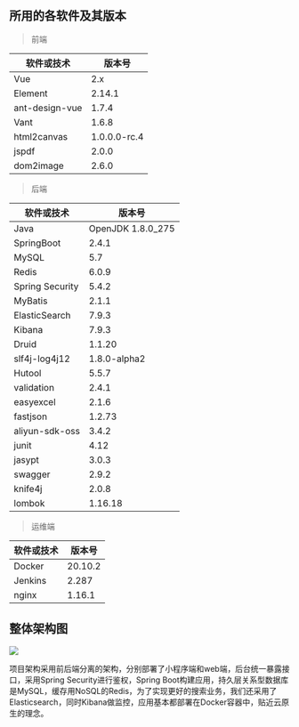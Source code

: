 ## 所用的各软件及其版本

> 前端

| 软件或技术     | 版本号       |
| -------------- | ------------ |
| Vue            | 2.x          |
| Element        | 2.14.1       |
| ant-design-vue | 1.7.4        |
| Vant           | 1.6.8        |
| html2canvas    | 1.0.0.0-rc.4 |
| jspdf          | 2.0.0        |
| dom2image      | 2.6.0        |



> 后端

| 软件或技术      | 版本号            |
| --------------- | ----------------- |
| Java            | OpenJDK 1.8.0_275 |
| SpringBoot      | 2.4.1             |
| MySQL           | 5.7               |
| Redis           | 6.0.9             |
| Spring Security | 5.4.2             |
| MyBatis         | 2.1.1             |
| ElasticSearch   | 7.9.3             |
| Kibana          | 7.9.3             |
| Druid           | 1.1.20            |
| slf4j-log4j12   | 1.8.0-alpha2      |
| Hutool          | 5.5.7             |
| validation      | 2.4.1             |
| easyexcel       | 2.1.6             |
| fastjson        | 1.2.73            |
| aliyun-sdk-oss  | 3.4.2             |
| junit           | 4.12              |
| jasypt          | 3.0.3             |
| swagger         | 2.9.2             |
| knife4j         | 2.0.8             |
| lombok          | 1.16.18           |



> 运维端

| 软件或技术 | 版本号  |
| ---------- | ------- |
| Docker     | 20.10.2 |
| Jenkins    | 2.287   |
| nginx      | 1.16.1  |





## 整体架构图

![](./image/framework.png)

项目架构采用前后端分离的架构，分别部署了小程序端和web端，后台统一暴露接口，采用Spring Security进行鉴权，Spring Boot构建应用，持久层关系型数据库是MySQL，缓存用NoSQL的Redis，为了实现更好的搜索业务，我们还采用了Elasticsearch，同时Kibana做监控，应用基本都部署在Docker容器中，贴近云原生的理念。

